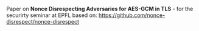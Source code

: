 Paper on **Nonce Disrespecting Adversaries for AES-GCM in TLS** - for the securirty seminar at EPFL
based on: https://github.com/nonce-disrespect/nonce-disrespect
